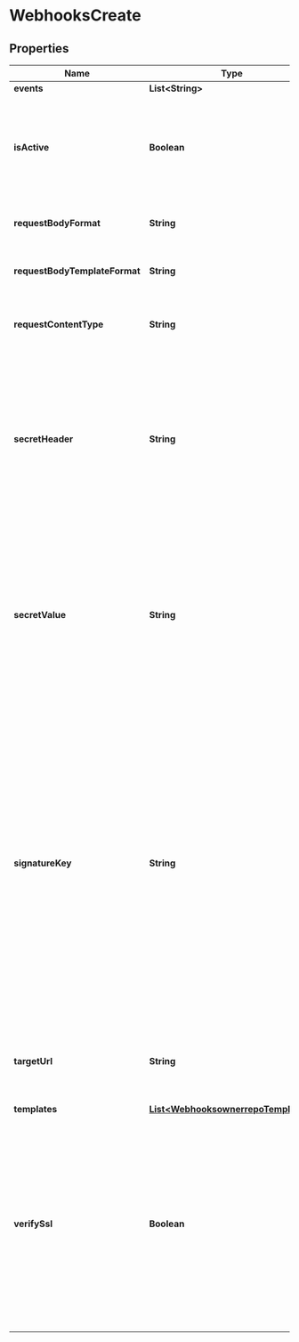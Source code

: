 
# WebhooksCreate

## Properties
Name | Type | Description | Notes
------------ | ------------- | ------------- | -------------
**events** | **List&lt;String&gt;** | None | 
**isActive** | **Boolean** | If enabled, the webhook will trigger on events and send payloads to the configured target URL. |  [optional]
**requestBodyFormat** | **String** | The format of the payloads for webhook requests. |  [optional]
**requestBodyTemplateFormat** | **String** | The format of the payloads for webhook requests. |  [optional]
**requestContentType** | **String** | The value that will be sent for the &#39;Content Type&#39; header.  |  [optional]
**secretHeader** | **String** | The header to send the predefined secret in. This must be unique from existing headers or it won&#39;t be sent. You can use this as a form of authentication on the endpoint side. |  [optional]
**secretValue** | **String** | The value for the predefined secret (note: this is treated as a passphrase and is encrypted when we store it). You can use this as a form of authentication on the endpoint side. |  [optional]
**signatureKey** | **String** | The value for the signature key - This is used to generate an HMAC-based hex digest of the request body, which we send as the X-Cloudsmith-Signature header so that you can ensure that the request wasn&#39;t modified by a malicious party (note: this is treated as a passphrase and is encrypted when we store it). |  [optional]
**targetUrl** | **String** | The destination URL that webhook payloads will be POST&#39;ed to. | 
**templates** | [**List&lt;WebhooksownerrepoTemplates&gt;**](WebhooksownerrepoTemplates.md) | None | 
**verifySsl** | **Boolean** | If enabled, SSL certificates is verified when webhooks are sent. It&#39;s recommended to leave this enabled as not verifying the integrity of SSL certificates leaves you susceptible to Man-in-the-Middle (MITM) attacks. |  [optional]



